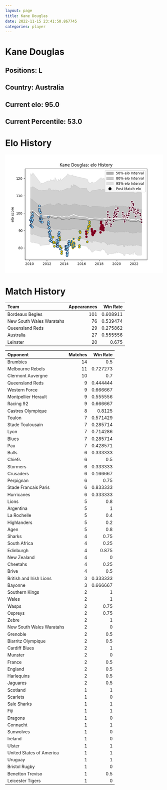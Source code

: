 ```yaml
---  
layout: page  
title: Kane Douglas  
date: 2022-11-15 23:41:50.867745  
categories: player  
---
```

# Kane Douglas

## Positions: L

## Country: Australia

## Current elo: 95.0

## Current Percentile: 53.0

# Elo History


![elo history](history_KaneDouglas.png)
# Match History


| Team                     |   Appearances |   Win Rate |
|:-------------------------|--------------:|-----------:|
| Bordeaux Begles          |           101 |   0.608911 |
| New South Wales Waratahs |            76 |   0.539474 |
| Queensland Reds          |            29 |   0.275862 |
| Australia                |            27 |   0.555556 |
| Leinster                 |            20 |   0.675    |

| Opponent                 |   Matches |   Win Rate |
|:-------------------------|----------:|-----------:|
| Brumbies                 |        14 |   0.5      |
| Melbourne Rebels         |        11 |   0.727273 |
| Clermont Auvergne        |        10 |   0.7      |
| Queensland Reds          |         9 |   0.444444 |
| Western Force            |         9 |   0.666667 |
| Montpellier Herault      |         9 |   0.555556 |
| Racing 92                |         9 |   0.666667 |
| Castres Olympique        |         8 |   0.8125   |
| Toulon                   |         7 |   0.571429 |
| Stade Toulousain         |         7 |   0.285714 |
| Lyon                     |         7 |   0.714286 |
| Blues                    |         7 |   0.285714 |
| Pau                      |         7 |   0.428571 |
| Bulls                    |         6 |   0.333333 |
| Chiefs                   |         6 |   0.5      |
| Stormers                 |         6 |   0.333333 |
| Crusaders                |         6 |   0.166667 |
| Perpignan                |         6 |   0.75     |
| Stade Francais Paris     |         6 |   0.833333 |
| Hurricanes               |         6 |   0.333333 |
| Lions                    |         5 |   0.8      |
| Argentina                |         5 |   1        |
| La Rochelle              |         5 |   0.4      |
| Highlanders              |         5 |   0.2      |
| Agen                     |         5 |   0.8      |
| Sharks                   |         4 |   0.75     |
| South Africa             |         4 |   0.25     |
| Edinburgh                |         4 |   0.875    |
| New Zealand              |         4 |   0        |
| Cheetahs                 |         4 |   0.25     |
| Brive                    |         4 |   0.5      |
| British and Irish Lions  |         3 |   0.333333 |
| Bayonne                  |         3 |   0.666667 |
| Southern Kings           |         2 |   1        |
| Wales                    |         2 |   1        |
| Wasps                    |         2 |   0.75     |
| Ospreys                  |         2 |   0.75     |
| Zebre                    |         2 |   1        |
| New South Wales Waratahs |         2 |   0        |
| Grenoble                 |         2 |   0.5      |
| Biarritz Olympique       |         2 |   0.5      |
| Cardiff Blues            |         2 |   1        |
| Munster                  |         2 |   0        |
| France                   |         2 |   0.5      |
| England                  |         2 |   0.5      |
| Harlequins               |         2 |   0.5      |
| Jaguares                 |         2 |   0.5      |
| Scotland                 |         1 |   1        |
| Scarlets                 |         1 |   0        |
| Sale Sharks              |         1 |   1        |
| Fiji                     |         1 |   1        |
| Dragons                  |         1 |   0        |
| Connacht                 |         1 |   1        |
| Sunwolves                |         1 |   0        |
| Ireland                  |         1 |   0        |
| Ulster                   |         1 |   1        |
| United States of America |         1 |   1        |
| Uruguay                  |         1 |   1        |
| Bristol Rugby            |         1 |   0        |
| Benetton Treviso         |         1 |   0.5      |
| Leicester Tigers         |         1 |   0        |